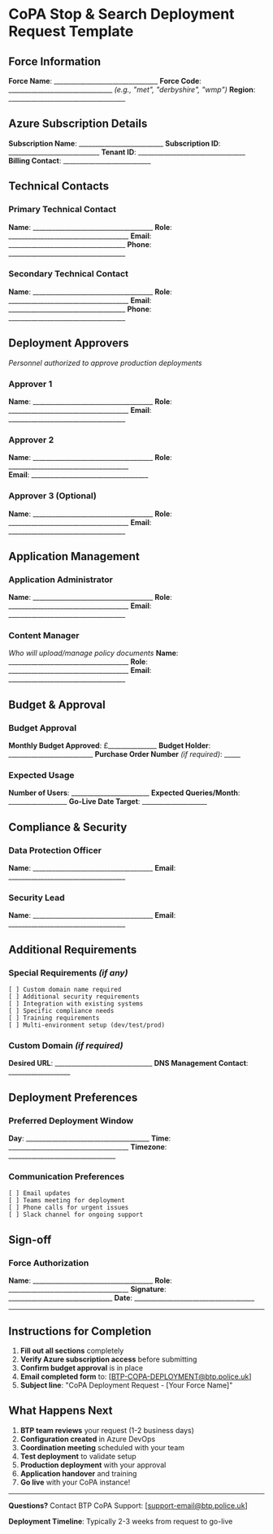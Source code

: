 # CoPA Stop & Search Deployment Request Template

## Force Information
**Force Name**: ________________________________
**Force Code**: ________________________________ *(e.g., "met", "derbyshire", "wmp")*
**Region**: ____________________________________

## Azure Subscription Details
**Subscription Name**: __________________________
**Subscription ID**: ____________________________
**Tenant ID**: _________________________________
**Billing Contact**: ___________________________

## Technical Contacts

### Primary Technical Contact
**Name**: _____________________________________
**Role**: _____________________________________
**Email**: ____________________________________
**Phone**: ____________________________________

### Secondary Technical Contact  
**Name**: _____________________________________
**Role**: _____________________________________
**Email**: ____________________________________
**Phone**: ____________________________________

## Deployment Approvers
*Personnel authorized to approve production deployments*

### Approver 1
**Name**: _____________________________________
**Role**: _____________________________________
**Email**: ____________________________________

### Approver 2
**Name**: _____________________________________
**Role**: _____________________________________  
**Email**: ____________________________________

### Approver 3 (Optional)
**Name**: _____________________________________
**Role**: _____________________________________
**Email**: ____________________________________

## Application Management

### Application Administrator
**Name**: _____________________________________
**Role**: _____________________________________
**Email**: ____________________________________

### Content Manager
*Who will upload/manage policy documents*
**Name**: _____________________________________
**Role**: _____________________________________
**Email**: ____________________________________

## Budget & Approval

### Budget Approval
**Monthly Budget Approved**: £_______________
**Budget Holder**: __________________________
**Purchase Order Number** *(if required)*: _____

### Expected Usage
**Number of Users**: ________________________
**Expected Queries/Month**: __________________
**Go-Live Date Target**: ____________________

## Compliance & Security

### Data Protection Officer
**Name**: _____________________________________
**Email**: ____________________________________

### Security Lead
**Name**: _____________________________________
**Email**: ____________________________________

## Additional Requirements

### Special Requirements *(if any)*
```
[ ] Custom domain name required
[ ] Additional security requirements
[ ] Integration with existing systems
[ ] Specific compliance needs
[ ] Training requirements
[ ] Multi-environment setup (dev/test/prod)
```

### Custom Domain *(if required)*
**Desired URL**: ______________________________
**DNS Management Contact**: ___________________

## Deployment Preferences

### Preferred Deployment Window
**Day**: ______________________________________
**Time**: _____________________________________
**Timezone**: _________________________________

### Communication Preferences
```
[ ] Email updates
[ ] Teams meeting for deployment
[ ] Phone calls for urgent issues
[ ] Slack channel for ongoing support
```

## Sign-off

### Force Authorization
**Name**: _____________________________________
**Role**: _____________________________________
**Signature**: ________________________________
**Date**: _____________________________________

---

## Instructions for Completion

1. **Fill out all sections** completely
2. **Verify Azure subscription access** before submitting
3. **Confirm budget approval** is in place
4. **Email completed form** to: [BTP-COPA-DEPLOYMENT@btp.police.uk]
5. **Subject line**: "CoPA Deployment Request - [Your Force Name]"

## What Happens Next

1. **BTP team reviews** your request (1-2 business days)
2. **Configuration created** in Azure DevOps
3. **Coordination meeting** scheduled with your team
4. **Test deployment** to validate setup
5. **Production deployment** with your approval
6. **Application handover** and training
7. **Go live** with your CoPA instance!

---

**Questions?** Contact BTP CoPA Support: [support-email@btp.police.uk]

**Deployment Timeline**: Typically 2-3 weeks from request to go-live